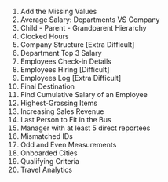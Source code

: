 1. Add the Missing Values
2. Average Salary: Departments VS Company
3. Child - Parent - Grandparent Hierarchy
4. Clocked Hours
5. Company Structure [Extra Difficult]
6. Department Top 3 Salary
7. Employees Check-in Details
8. Employees Hiring [Difficult]
9. Employees Log [Extra Difficult]
10. Final Destination
11. Find Cumulative Salary of an Employee
12. Highest-Grossing Items
13. Increasing Sales Revenue
14. Last Person to Fit in the Bus
15. Manager with at least 5 direct reportees
16. Mismatched IDs
17. Odd and Even Measurements
18. Onboarded Cities
19. Qualifying Criteria
20. Travel Analytics
